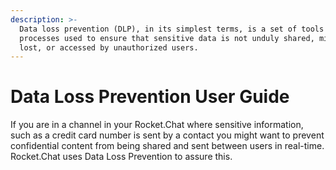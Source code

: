 ```yaml
---
description: >-
  Data loss prevention (DLP), in its simplest terms, is a set of tools and
  processes used to ensure that sensitive data is not unduly shared, misused,
  lost, or accessed by unauthorized users.
---
```


# Data Loss Prevention User Guide

If you are in a channel in your Rocket.Chat where sensitive information, such as a credit card number is sent by a contact you might want to prevent confidential content from being shared and sent between users in real-time. Rocket.Chat uses Data Loss Prevention to assure this. 



